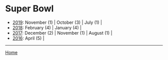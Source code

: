 # Super Bowl

  * [2019](./super-bowl-2019.md): 
      November (1) | 
      October (3) | 
      July (1) | 
  * [2018](./super-bowl-2018.md): 
      February (4) | 
      January (4) | 
  * [2017](./super-bowl-2017.md): 
      December (2) | 
      November (1) | 
      August (1) | 
  * [2016](./super-bowl-2016.md): 
      April (5) | 

----

[Home](../)
